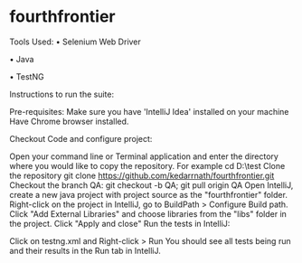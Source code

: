# fourthfrontier

Tools Used:
• Selenium Web Driver

• Java

• TestNG

Instructions to run the suite:

Pre-requisites: Make sure you have 'IntelliJ Idea' installed on your machine Have Chrome browser installed.

Checkout Code and configure project:

Open your command line or Terminal application and enter the directory where you would like to copy the repository. For example cd D:\test
Clone the repository git clone https://github.com/kedarrnath/fourthfrontier.git
Checkout the branch QA: git checkout -b QA; git pull origin QA
Open IntelliJ, create a new java project with project source as the "fourthfrontier" folder.
Right-click on the project in IntelliJ, go to BuildPath > Configure Build path. Click "Add External Libraries" and choose libraries from the "libs" folder in the project. Click "Apply and close"
Run the tests in IntelliJ:

Click on testng.xml and Right-click > Run
You should see all tests being run and their results in the Run tab in IntelliJ.
